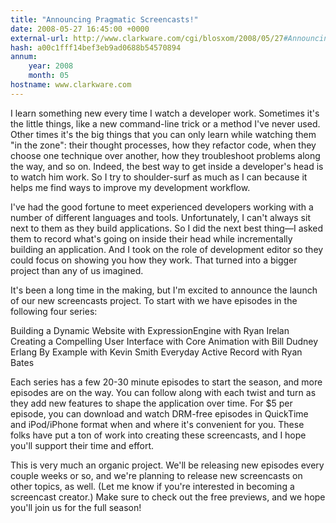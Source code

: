 ```yaml
---
title: "Announcing Pragmatic Screencasts!"
date: 2008-05-27 16:45:00 +0000
external-url: http://www.clarkware.com/cgi/blosxom/2008/05/27#AnnouncingPragmaticScreencasts
hash: a00c1fff14bef3eb9ad0688b54570894
annum:
    year: 2008
    month: 05
hostname: www.clarkware.com
---
```



I learn something new every time I watch a developer work.  Sometimes it's the little things, like a new command-line trick or a method I've never used.  Other times it's the big things that you can only learn while watching them "in the zone": their thought processes, how they refactor code, when they choose one technique over another, how they troubleshoot problems along the way, and so on.  Indeed, the best way to get inside a developer's head is to watch him work.  So I try to shoulder-surf as much as I can because it helps me find ways to improve my development workflow.




I've had the good fortune to meet experienced developers working with a number
of different languages and tools. Unfortunately, I can't always sit next to
them as they build applications. So I did the next best thing—I asked
them to record what's going on inside their head while incrementally building
an application. And I took on the role of development editor so they could
focus on showing you how they work. That turned into a bigger project than any
of us imagined.




It's been a long time in the making, but I'm excited to announce the launch of
our new screencasts project. To start with we have episodes in the following
four series:




Building a Dynamic Website with ExpressionEngine with Ryan Irelan
Creating a Compelling User Interface with Core Animation with Bill Dudney
Erlang By Example with Kevin Smith
Everyday Active Record with Ryan Bates



Each series has a few 20-30 minute episodes to start the season, and more
episodes are on the way. You can follow along with each twist and turn as they
add new features to shape the application over time. For $5 per episode, you
can download and watch DRM-free episodes in QuickTime and iPod/iPhone format
when and where it's convenient for you. These folks have put a ton of work
into creating these screencasts, and I hope you'll support their time and effort.




This is very much an organic project. We'll be releasing new episodes every
couple weeks or so, and we're planning to release new screencasts on other
topics, as well.  (Let me know if you're interested in becoming a screencast creator.)  Make sure to check out the free previews, and we hope you'll
join us for the full season!


